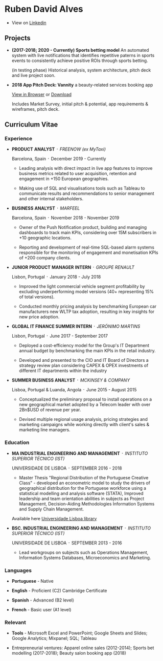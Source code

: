 
# Ruben David Alves

- View on [Linkedin](https://www.linkedin.com/in/rubendavidalves/)

## Projects

- **(2017-2018; 2020 - Currently) Sports betting model** An automated system with live notifications that identifies repetitive paterns in sports events to consistently achieve positive ROIs through sports betting.
  
  (in testing phase) Historical analysis, system architecture, pitch deck and live project soon.

- **2018 App Pitch Deck: Vannity** a beauty-related services booking app

  [View in Browser](https://drive.google.com/drive/folders/1T2Kpif89qwU-gbDGLFmlck0q8U8gWWPl?usp=sharing) or [Download](https://github.com/rubendavidalves/rubendavidalves.github.io/tree/master/VannityAppProject)
  
  Includes Market Survey, initial pitch & potential, app requirements & wireframes, pitch deck.
  

## Curriculum Vitae

### Experience

- **PRODUCT** **ANALYST** ᛫ *FREENOW (ex MyTaxi)*

  Barcelona, Spain ᛫ December 2019 - Currently

  - Leading analysis with direct impact in live app features to improve business metrics related to user acquisition, retention and engagement in +150 European geographies.
  
  - Making use of SQL and visualisations tools such as Tableau to communicate results and recommendations to senior management and other internal stakeholders.

- **BUSINESS** **ANALYST** ᛫ *MARFEEL*

  Barcelona, Spain ᛫ November 2018 - November 2019

  - Owner of the Push Notification product, building and managing dashboards to track main KPIs, considering over 15M subscribers in +10 geographic locations.
  
  - Reporting and development of real-time SQL-based alarm systems responsible for the monitoring of engagement and monetisation KPIs of +200 company clients.

- **JUNIOR** **PRODUCT** **MANAGER** **INTERN** ᛫ *GROUPE RENAULT*

  Lisbon, Portugal ᛫ January 2018 - July 2018

  - Improved the light commercial vehicle segment profitability by excluding underperforming model versions (40+ representing 15% of total versions).
  
  - Conducted monthly pricing analysis by benchmarking European car manufacturers new WLTP tax adoption, resulting in key insights for new price adoption.

- **GLOBAL IT FINANCE SUMMER INTERN** ᛫ *JERÓNIMO MARTINS*

  Lisbon, Portugal ᛫ June 2017 - September 2017

  - Deployed a cost-efficiency model for the Group's IT Department annual budget by benchmarking the main KPIs in the retail industry.
  
  - Developed and presented to the CIO and IT Board of Directors a strategy review plan considering CAPEX & OPEX investments of different IT departments within the industry

- **SUMMER BUSINESS ANALYST** ᛫ *MCKINSEY & COMPANY*

  Lisboa, Portugal & Luanda, Angola ᛫ June 2015 - August 2015

  - Conceptualized the preliminary proposal to install operations on a new geographical market adopted by a Telecom leader with over 2Bn$USD of revenue per year.
  
  - Devised multiple regional usage analysis, pricing strategies and marketing campaigns while working directly with client's sales & marketing line managers.

### Education

- **MA INDUSTRIAL ENGINEERING AND MANAGEMENT** ᛫ *INSTITUTO SUPERIOR TÉCNICO (IST)* 

  UNIVERSIDADE DE LISBOA ᛫ SEPTEMBER 2016 - 2018
  
  - Master Thesis "Regional Distribution of the Portuguese Creative Class" - developed an econometric model to study the drivers of geographical distribution for the Portuguese workforce using a statistical modelling and analysis software (STATA),
Improved leadership and team orientation abilities in subjects as Project Management,  Decision-Aiding Methodologies Information Systems and Supply Chain Management.

  Available here [Universidade Lisboa library](https://bibliotecas.utl.pt/cgi-bin/koha/opac-detail.pl?biblionumber=537842)

- **BSC. INDUSTRIAL ENGINEERING AND MANAGEMENT** ᛫ *INSTITUTO SUPERIOR TÉCNICO (IST)* 

  UNIVERSIDADE DE LISBOA ᛫ SEPTEMBER 2013 - 2016
  
  - Lead workgroups on subjects such as Operations Management, Information Systems Databases, Microeconomics and Marketing.

### Languages

- **Portuguese** - Native

- **English** - Proficient (C2) Cambridge Certificate

- **Spanish** - Advanced (B2 level)

- **French** - Basic user (A1 level)

### Relevant

- **Tools** - Microsoft Excel and PowerPoint; Google Sheets and Slides; Google Analytics; Mixpanel; SQL; Tableau

- Entrepreneurial ventures: Apparel online sales (2012-2014); Sports bet modelling (2017-2018); Beauty salon booking app (2018)

